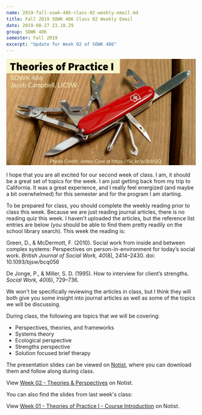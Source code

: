 ```yaml
---
name: 2019-fall-sowk-486-class-02-weekly-email.md
title: Fall 2019 SOWK 486 Class 02 Weekly Email
date: 2019-08-27 23.10.29
group: SOWK 486
semester: Fall 2019
excerpt: "Update for Week 02 of SOWK 486"
---
```


![SOWK 486 Class Header](/assets/media/class-header-sowk-theories-practice-1.png "SOWK 486 Class Header")

I hope that you are all excited for our second week of class. I am, it should be a great set of topics for the week. I am just getting back from my trip to California. It was a great experience, and I really feel energized (and maybe a bit overwhelmed) for this semester and for the program I am starting.

To be prepared for class, you should complete the weekly reading prior to class this week. Because we are just reading journal articles, there is no reading quiz this week. I haven't uploaded the articles, but the reference list entries are below (you should be able to find them pretty readily on the school library search). This week the reading is:

Green, D., & McDermott, F. (2010). Social work from inside and between complex systems: Perspectives on person-in-environment for today’s social work. _British Journal of Social Work, 40_(8), 2414–2430. doi: 10.1093/bjsw/bcq056

De Jonge, P., & Miller, S. D. (1995). How to interview for client’s strengths. _Social Work, 40_(6), 729–736.

We won't be specifically reviewing the articles in class, but I think they will both give you some insight into journal articles as well as some of the topics we will be discussing.

During class, the following are topics that we will be covering:

- Perspectives, theories, and frameworks
- Systems theory
- Ecological perspective
- Strengths perspective
- Solution focused brief therapy

The presentation slides can be viewed on [Notist](https://noti.st/campjacob), where you can download them and follow along during class.

<p data-notist="campjacob/Cn2HDK" data-ratio="4:3">View <a href="https://noti.st/campjacob/Cn2HDK">Week 02 - Theories & Perspectives</a> on Notist.</p><script async src="https://on.notist.cloud/embed/002.js"></script>

You can also find the slides from last week's class:

<p data-notist="campjacob/p6l55j" data-ratio="4:3">View <a href="https://noti.st/campjacob/p6l55j">Week 01 - Theories of Practice I - Course Introduction</a> on Notist.</p><script async src="https://on.notist.cloud/embed/002.js"></script>
